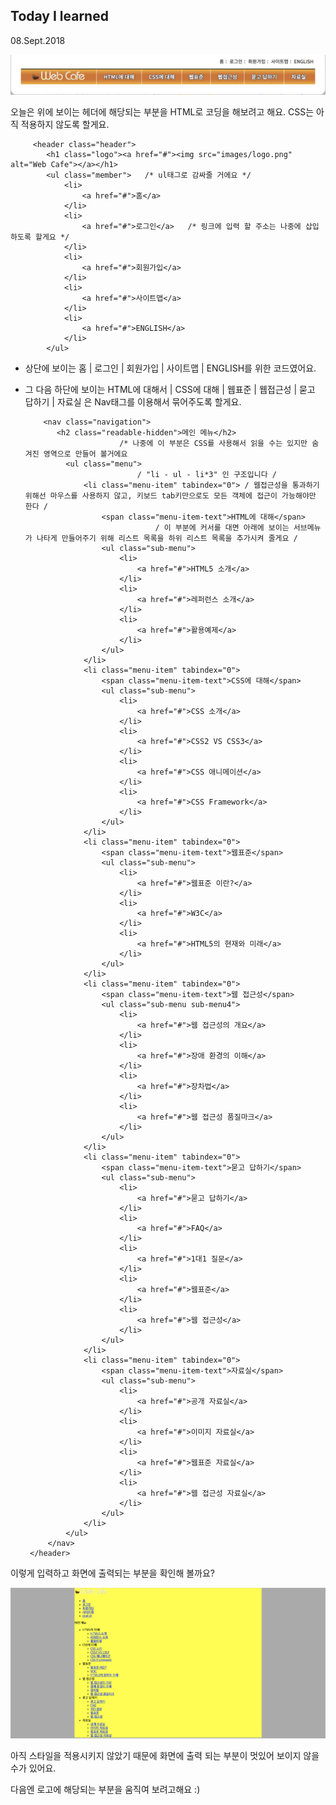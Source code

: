 ## Today I learned

08.Sept.2018



![Alt text](images/header.png)


오늘은 위에 보이는 헤더에 해당되는 부분을 HTML로 코딩을 해보려고 해요. CSS는 아직 적용하지 않도록 할게요.

    
		 <header class="header">
            <h1 class="logo"><a href="#"><img src="images/logo.png" alt="Web Cafe"></a></h1>
            <ul class="member">   /* ul태그로 감싸줄 거에요 */
                <li>
                    <a href="#">홈</a>
                </li>
                <li>
                    <a href="#">로그인</a>   /* 링크에 입력 할 주소는 나중에 삽입하도록 할게요 */
                </li>
                <li>
                    <a href="#">회원가입</a>
                </li>
                <li>
                    <a href="#">사이트맵</a>
                </li>
                <li>
                    <a href="#">ENGLISH</a>
                </li>
            </ul>
            
            
 * 상단에 보이는 홈 | 로그인 | 회원가입 | 사이트맵 | ENGLISH를 위한 코드였어요.

           
 * 그 다음 하단에 보이는 HTML에 대해서 | CSS에 대해 | 웹표준 | 웹접근성 | 묻고 답하기 | 자료실 은 Nav태그를 이용해서 묶어주도록 할게요.

    
   
  		   <nav class="navigation">  
              <h2 class="readable-hidden">메인 메뉴</h2> 
              				/* 나중에 이 부분은 CSS를 사용해서 읽을 수는 있지만 숨겨진 영역으로 만들어 볼거에요
                <ul class="menu">
                				/ "li - ul - li*3" 인 구조입니다 /
                    <li class="menu-item" tabindex="0"> / 웹접근성을 통과하기 위해선 마우스를 사용하지 않고, 키보드 tab키만으로도 모든 객체에 접근이 가능해야만 한다 /
                        <span class="menu-item-text">HTML에 대해</span> 
                        			/ 이 부분에 커서를 대면 아래에 보이는 서브메뉴가 나타게 만들어주기 위해 리스트 목록을 하위 리스트 목록을 추가시켜 줄게요 /  
                        <ul class="sub-menu">
                            <li>
                                <a href="#">HTML5 소개</a>
                            </li>
                            <li>
                                <a href="#">레퍼런스 소개</a>
                            </li>
                            <li>
                                <a href="#">활용예제</a>
                            </li>
                        </ul>
                    </li>
                    <li class="menu-item" tabindex="0">   
                        <span class="menu-item-text">CSS에 대해</span>
                        <ul class="sub-menu">
                            <li>
                                <a href="#">CSS 소개</a>
                            </li>
                            <li>
                                <a href="#">CSS2 VS CSS3</a>
                            </li>
                            <li>
                                <a href="#">CSS 애니메이션</a>
                            </li>
                            <li>
                                <a href="#">CSS Framework</a>
                            </li>
                        </ul>
                    </li>
                    <li class="menu-item" tabindex="0">
                        <span class="menu-item-text">웹표준</span>
                        <ul class="sub-menu">
                            <li>
                                <a href="#">웹표준 이란?</a>
                            </li>
                            <li>
                                <a href="#">W3C</a>
                            </li>
                            <li>
                                <a href="#">HTML5의 현재와 미래</a>
                            </li>
                        </ul>
                    </li>
                    <li class="menu-item" tabindex="0">
                        <span class="menu-item-text">웹 접근성</span>
                        <ul class="sub-menu sub-menu4">
                            <li>
                                <a href="#">웹 접근성의 개요</a>
                            </li>
                            <li>
                                <a href="#">장애 환경의 이해</a>
                            </li>
                            <li>
                                <a href="#">장차법</a>
                            </li>
                            <li>
                                <a href="#">웹 접근성 품질마크</a>
                            </li>
                        </ul>
                    </li>
                    <li class="menu-item" tabindex="0">
                        <span class="menu-item-text">묻고 답하기</span>
                        <ul class="sub-menu">
                            <li>
                                <a href="#">묻고 답하기</a>
                            </li>
                            <li>
                                <a href="#">FAQ</a>
                            </li>
                            <li>
                                <a href="#">1대1 질문</a>
                            </li>
                            <li>
                                <a href="#">웹표준</a>
                            </li>
                            <li>
                                <a href="#">웹 접근성</a>
                            </li>
                        </ul>
                    </li>
                    <li class="menu-item" tabindex="0">
                        <span class="menu-item-text">자료실</span>
                        <ul class="sub-menu">
                            <li>
                                <a href="#">공개 자료실</a>
                            </li>
                            <li>
                                <a href="#">이미지 자료실</a>
                            </li>
                            <li>
                                <a href="#">웹표준 자료실</a>
                            </li>
                            <li>
                                <a href="#">웹 접근성 자료실</a>
                            </li>
                        </ul>
                    </li>
                </ul>
            </nav>
        </header>
        
        
        

이렇게 입력하고 화면에 출력되는 부분을 확인해 볼까요?

![Alt text](images/header_first.png)
 
 
아직 스타일을 적용시키지 않았기 때문에 화면에 출력 되는 부분이 멋있어 보이지 않을 수가 있어요.

다음엔 로고에 해당되는 부분을 움직여 보려고해요 :)




        
  